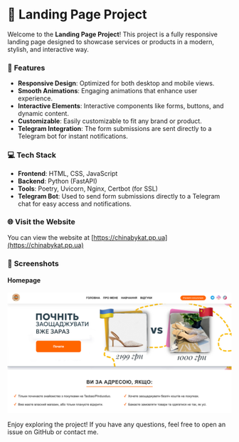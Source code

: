 # 🌟 **Landing Page Project**

Welcome to the **Landing Page Project**! This project is a fully responsive landing page designed to showcase services or products in a modern, stylish, and interactive way.

### 🚀 **Features**
- **Responsive Design**: Optimized for both desktop and mobile views.
- **Smooth Animations**: Engaging animations that enhance user experience.
- **Interactive Elements**: Interactive components like forms, buttons, and dynamic content.
- **Customizable**: Easily customizable to fit any brand or product.
- **Telegram Integration**: The form submissions are sent directly to a Telegram bot for instant notifications.

### 💻 **Tech Stack**
- **Frontend**: HTML, CSS, JavaScript
- **Backend**: Python (FastAPI)
- **Tools**: Poetry, Uvicorn, Nginx, Certbot (for SSL)
- **Telegram Bot**: Used to send form submissions directly to a Telegram chat for easy access and notifications.

### 🌐 **Visit the Website**
You can view the website at [https://chinabykat.pp.ua](https://chinabykat.pp.ua)

### 📸 **Screenshots**

#### Homepage

![Homepage Screenshot](src/static/images/readme/homepage.png)


Enjoy exploring the project! If you have any questions, feel free to open an issue on GitHub or contact me.
